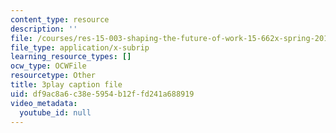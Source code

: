 ```yaml
---
content_type: resource
description: ''
file: /courses/res-15-003-shaping-the-future-of-work-15-662x-spring-2016/df9ac8a6c38e5954b12ffd241a688919_XWFocLnBdhM.vtt
file_type: application/x-subrip
learning_resource_types: []
ocw_type: OCWFile
resourcetype: Other
title: 3play caption file
uid: df9ac8a6-c38e-5954-b12f-fd241a688919
video_metadata:
  youtube_id: null
---
```

